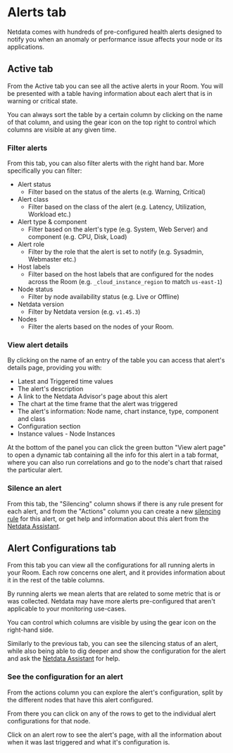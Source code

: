 # Alerts tab

Netdata comes with hundreds of pre-configured health alerts designed to notify you when an anomaly or performance issue affects your node or its applications.

## Active tab

From the Active tab you can see all the active alerts in your Room. You will be presented with a table having information about each alert that is in warning or critical state.

You can always sort the table by a certain column by clicking on the name of that column, and using the gear icon on the top right to control which columns are visible at any given time.

### Filter alerts

From this tab, you can also filter alerts with the right hand bar. More specifically you can filter:

- Alert status
  - Filter based on the status of the alerts (e.g. Warning, Critical)
- Alert class
  - Filter based on the class of the alert (e.g. Latency, Utilization, Workload etc.)
- Alert type & component
  - Filter based on the alert's type (e.g. System, Web Server) and component (e.g. CPU, Disk, Load)
- Alert role
  - Filter by the role that the alert is set to notify (e.g. Sysadmin, Webmaster etc.)
- Host labels
  - Filter based on the host labels that are configured for the nodes across the Room (e.g. `_cloud_instance_region` to match `us-east-1`)
- Node status
  - Filter by node availability status (e.g. Live or Offline)
- Netdata version
  - Filter by Netdata version (e.g. `v1.45.3`)
- Nodes
  - Filter the alerts based on the nodes of your Room.

### View alert details

By clicking on the name of an entry of the table you can access that alert's details page, providing you with:

- Latest and Triggered time values
- The alert's description
- A link to the Netdata Advisor's page about this alert
- The chart at the time frame that the alert was triggered
- The alert's information: Node name, chart instance, type, component and class
- Configuration section
- Instance values - Node Instances

At the bottom of the panel you can click the green button "View alert page" to open a dynamic tab containing all the info for this alert in a tab format, where you can also run correlations and go to the node's chart that raised the particular alert.

### Silence an alert

From this tab, the "Silencing" column shows if there is any rule present for each alert, and from the "Actions" column you can create a new [silencing rule](/docs/alerts-and-notifications/notifications/centralized-cloud-notifications/centralized-cloud-notifications-reference.md#alert-notification-silencing-rules) for this alert, or get help and information about this alert from the [Netdata Assistant](/docs/netdata-assistant.md).

## Alert Configurations tab

From this tab you can view all the configurations for all running alerts in your Room. Each row concerns one alert, and it provides information about it in the rest of the table columns.

By running alerts we mean alerts that are related to some metric that is or was collected. Netdata may have more alerts pre-configured that aren't applicable to your monitoring use-cases.

You can control which columns are visible by using the gear icon on the right-hand side.

Similarly to the previous tab, you can see the silencing status of an alert, while also being able to dig deeper and show the configuration for the alert and ask the [Netdata Assistant](/docs/netdata-assistant.md) for help.

### See the configuration for an alert

From the actions column you can explore the alert's configuration, split by the different nodes that have this alert configured.

From there you can click on any of the rows to get to the individual alert configurations for that node.

Click on an alert row to see the alert's page, with all the information about when it was last triggered and what it's configuration is.

